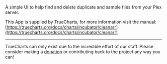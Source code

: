A simple UI to help find and delete duplicate and sample files from your Plex server.

This App is supplied by TrueCharts, for more information visit the manual: [https://truecharts.org/docs/charts/incubator/cleanarr](https://truecharts.org/docs/charts/incubator/cleanarr)

---

TrueCharts can only exist due to the incredible effort of our staff.
Please consider making a [donation](https://truecharts.org/docs/about/sponsor) or contributing back to the project any way you can!
